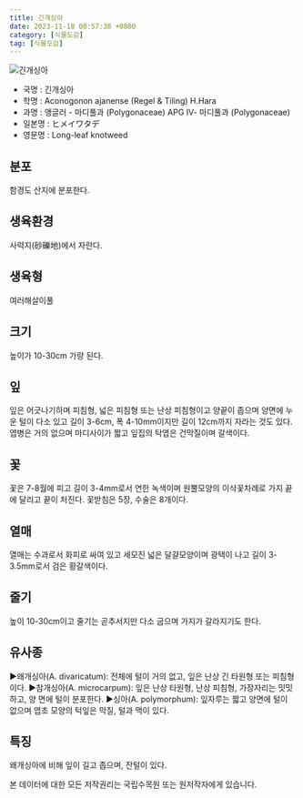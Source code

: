 ```yaml
---
title: 긴개싱아
date: 2023-11-18 00:57:38 +0800
category: [식물도감]
tag: [식물도감]
---
```




![긴개싱아](/fileUpload/plants/basic/Polygonaceae/Aconogonon/1062/2_th2.JPG)
- 국명 : 긴개싱아
- 학명 : Aconogonon ajanense (Regel & Tiling) H.Hara
- 과명 : 앵글러 - 마디풀과 (Polygonaceae) APG Ⅳ- 마디풀과 (Polygonaceae)
- 일본명 : ヒメイワタデ
- 영문명 : Long-leaf knotweed


## 분포
함경도 산지에 분포한다.
## 생육환경
사력지(砂礫地)에서 자란다.
## 생육형
여러해살이풀 
## 크기
높이가 10-30cm 가량 된다.
## 잎
잎은 어긋나기하며 피침형, 넓은 피침형 또는 난상 피침형이고 양끝이 좁으며 양면에 누운 털이 다소 있고 길이 3-6cm, 폭 4-10mm이지만 길이 12cm까지 자라는 것도 있다. 엽병은 거의 없으며 마디사이가 짧고 잎집의 탁엽은 건막질이며 갈색이다.
## 꽃
꽃은 7-8월에 피고 길이 3-4mm로서 연한 녹색이며 원뿔모양의 이삭꽃차례로 가지 끝에 달리고 끝이 처진다. 꽃받침은 5장, 수술은 8개이다.
## 열매
열매는 수과로서 화피로 싸여 있고 세모진 넓은 달걀모양이며 광택이 나고 길이 3-3.5mm로서 검은 황갈색이다.
## 줄기
높이 10-30cm이고 줄기는 곧추서지만 다소 굽으며 가지가 갈라지기도 한다.
## 유사종
▶왜개싱아(A. divaricatum): 전체에 털이 거의 없고, 잎은 난상 긴 타원형 또는 피침형이다. ▶참개싱아(A. microcarpum): 잎은 난상 타원형, 난상 피침형, 가장자리는 밋밋하고, 양 면에 털이 분포한다.▶싱아(A. polymorphum): 잎자루는 짧고 양면에 털이 없으며 엽초 모양의 턱잎은 막질, 털과 맥이 있다.
## 특징
왜개싱아에 비해 잎이 길고 좁으며, 잔털이 있다.






본 데이터에 대한 모든 저작권리는 국립수목원 또는 원저작자에게 있습니다.
